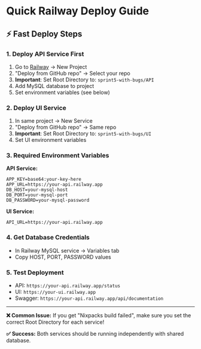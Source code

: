 # Quick Railway Deploy Guide

## ⚡ Fast Deploy Steps

### 1. Deploy API Service First
1. Go to [Railway](https://railway.app) → New Project
2. "Deploy from GitHub repo" → Select your repo
3. **Important**: Set Root Directory to: `sprint5-with-bugs/API`
4. Add MySQL database to project
5. Set environment variables (see below)

### 2. Deploy UI Service
1. In same project → New Service  
2. "Deploy from GitHub repo" → Same repo
3. **Important**: Set Root Directory to: `sprint5-with-bugs/UI`
4. Set UI environment variables

### 3. Required Environment Variables

**API Service:**
```
APP_KEY=base64:your-key-here
APP_URL=https://your-api.railway.app
DB_HOST=your-mysql-host
DB_PORT=your-mysql-port  
DB_PASSWORD=your-mysql-password
```

**UI Service:**
```
API_URL=https://your-api.railway.app
```

### 4. Get Database Credentials
- In Railway MySQL service → Variables tab
- Copy HOST, PORT, PASSWORD values

### 5. Test Deployment
- API: `https://your-api.railway.app/status`
- UI: `https://your-ui.railway.app`
- Swagger: `https://your-api.railway.app/api/documentation`

---

**❌ Common Issue:** If you get "Nixpacks build failed", make sure you set the correct Root Directory for each service!

**✅ Success:** Both services should be running independently with shared database.
